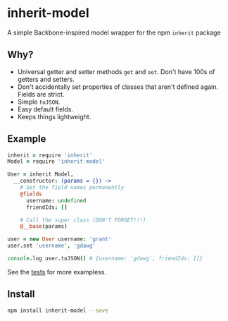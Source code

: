 # inherit-model

A simple Backbone-inspired model wrapper for the npm `inherit` package

## Why?

- Universal getter and setter methods `get` and `set`. Don't have 100s of getters and setters.
- Don't accidentally set properties of classes that aren't defined again. Fields are strict.
- Simple `toJSON`.
- Easy default fields.
- Keeps things lightweight.

## Example

```coffee
inherit = require 'inherit'
Model = require 'inherit-model'

User = inherit Model,
  __constructor: (params = {}) ->
    # Set the field names permanently
    @fields
      username: undefined
      friendIds: []

    # Call the super class (DON'T FORGET!!!)
    @__base(params)

user = new User username: 'grant'
user.set 'username', 'gdawg'

console.log user.toJSON() # {username: 'gdawg', friendIds: []}
```

See the [tests](/test/tests.coffee) for more exampless.

## Install

```bash
npm install inherit-model --save
```
